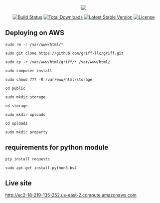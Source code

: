 <p align="center"><img src="https://laravel.com/assets/img/components/logo-laravel.svg"></p>

<p align="center">
<a href="https://travis-ci.org/laravel/framework"><img src="https://travis-ci.org/laravel/framework.svg" alt="Build Status"></a>
<a href="https://packagist.org/packages/laravel/framework"><img src="https://poser.pugx.org/laravel/framework/d/total.svg" alt="Total Downloads"></a>
<a href="https://packagist.org/packages/laravel/framework"><img src="https://poser.pugx.org/laravel/framework/v/stable.svg" alt="Latest Stable Version"></a>
<a href="https://packagist.org/packages/laravel/framework"><img src="https://poser.pugx.org/laravel/framework/license.svg" alt="License"></a>
</p>

## Deploying on AWS
``sudo rm -r /var/www/html/*``

``sudo git clone https://github.com/griff-llc/griff.git``

``sudo cp -r /var/www/html/griff/* /var/www/html/``

``sudo composer install``

``sudo chmod 777 -R /var/www/html/storage``

``cd public``

``sudo mkdir storage``

``cd storage``

``sudo mkdir uploads``

``cd uploads``

``sudo mkdir property``

## requirements for python module

``pip install requests``

``sudo apt-get install python3-bs4``


## Live site

http://ec2-18-219-135-252.us-east-2.compute.amazonaws.com
